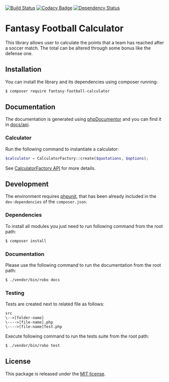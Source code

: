 [![Build Status](https://api.travis-ci.org/astronati/php-fantasy-football-calculator.svg?branch=master)](https://travis-ci.org/astronati/calculator)
[![Codacy Badge](https://api.codacy.com/project/badge/Grade/43c132465684468cab8c1f9df367952d)](https://www.codacy.com/app/astronati/php-fantasy-football-calculator?utm_source=github.com&amp;utm_medium=referral&amp;utm_content=astronati/php-fantasy-football-calculator&amp;utm_campaign=Badge_Grade)
[![Dependency Status](https://www.versioneye.com/user/projects/58442e61b1c38c0a5d2b7e21/badge.svg?style=flat-square)](https://www.versioneye.com/user/projects/58442e61b1c38c0a5d2b7e21)

# Fantasy Football Calculator
This library allows user to calculate the points that a team has reached after a soccer match. The total can be altered
through some bonus like the defense one.

## Installation
You can install the library and its dependencies using composer running:
```sh
$ composer require fantasy-football-calculator
```

## Documentation
The documentation is generated using [phpDocumentor](http://www.phpdoc.org/) and you can find it in
[docs/api](http://astronati.github.io/php-fantasy-football-calculator/docs/api).

### Calculator
Run the following command to instantiate a calculator:
```php
$calculator = CalculatorFactory::create($quotations, $options);
```
See [CalculatorFactory API](http://astronati.github.io/php-fantasy-football-calculator/docs/api/classes/FFC.CalculatorFactory.html)
for more details.

## Development
The environment requires [phpunit](https://phpunit.de/), that has been already included in the `dev-dependencies` of the
`composer.json`.

### Dependencies
To install all modules you just need to run following command from the root path:

```sh
$ composer install
```

### Documentation
Please use the following command to run the documentation from the root path:
```sh
$ ./vendor/bin/robo docs
```

### Testing
Tests are created next to related file as follows:
```
src
\-->[folder-name]
\---->[file-name].php
\---->[file-name]Test.php
```

Execute following command to run the tests suite from the root path:
```sh
$ ./vendor/bin/robo test
```

## License
This package is released under the [MIT license](LICENSE.md).
